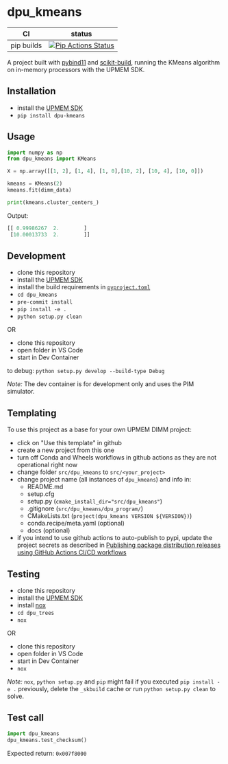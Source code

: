 dpu_kmeans
==========

|      CI              | status |
|----------------------|--------|
| pip builds           | [![Pip Actions Status][actions-pip-badge]][actions-pip-link] |

A project built with [pybind11](https://github.com/pybind/pybind11) and [scikit-build](https://github.com/scikit-build/scikit-build), running the KMeans algorithm on in-memory processors with the UPMEM SDK.

[actions-badge]:           https://github.com/upmem/dpu_kmeans/workflows/Tests/badge.svg
[actions-conda-link]:      https://github.com/upmem/dpu_kmeans/actions?query=workflow%3AConda
[actions-conda-badge]:     https://github.com/upmem/dpu_kmeans/workflows/Conda/badge.svg
[actions-pip-link]:        https://github.com/upmem/dpu_kmeans/actions?query=workflow%3APip
[actions-pip-badge]:       https://github.com/upmem/dpu_kmeans/workflows/Pip/badge.svg
[actions-wheels-link]:     https://github.com/upmem/dpu_kmeans/actions?query=workflow%3AWheels
[actions-wheels-badge]:    https://github.com/upmem/dpu_kmeans/workflows/Wheels/badge.svg

Installation
------------

- install the [UPMEM SDK](https://sdk.upmem.com/)
- `pip install dpu-kmeans`

Usage
-----

```python
import numpy as np
from dpu_kmeans import KMeans

X = np.array([[1, 2], [1, 4], [1, 0],[10, 2], [10, 4], [10, 0]])

kmeans = KMeans(2)
kmeans.fit(dimm_data)

print(kmeans.cluster_centers_)
```

Output:

```python
[[ 0.99986267  2.        ]
 [10.00013733  2.        ]]
```

Development
-----------

- clone this repository
- install the [UPMEM SDK](https://sdk.upmem.com/)
- install the build requirements in [`pyproject.toml`](pyproject.toml)
- `cd dpu_kmeans`
- `pre-commit install`
- `pip install -e .`
- `python setup.py clean`

OR

- clone this repository
- open folder in VS Code
- start in Dev Container

to debug: `python setup.py develop --build-type Debug`

*Note:* The dev container is for development only and uses the PIM simulator.

Templating
----------

To use this project as a base for your own UPMEM DIMM project:

- click on "Use this template" in github
- create a new project from this one
- turn off Conda and Wheels workflows in github actions as they are not operational right now
- change folder `src/dpu_kmeans` to `src/<your_project>`
- change project name (all instances of `dpu_kmeans`) and info in:
  - README.md
  - setup.cfg
  - setup.py (`cmake_install_dir="src/dpu_kmeans"`)
  - .gitignore (`src/dpu_kmeans/dpu_program/`)
  - CMakeLists.txt (`project(dpu_kmeans VERSION ${VERSION})`)
  - conda.recipe/meta.yaml (optional)
  - docs (optional)
- if you intend to use github actions to auto-publish to pypi, update the project secrets as described in [Publishing package distribution releases using GitHub Actions CI/CD workflows](https://packaging.python.org/guides/publishing-package-distribution-releases-using-github-actions-ci-cd-workflows/)

Testing
-------

- clone this repository
- install the [UPMEM SDK](https://sdk.upmem.com/)
- install [nox](https://nox.thea.codes/)
- `cd dpu_trees`
- `nox`

OR

- clone this repository
- open folder in VS Code
- start in Dev Container
- `nox`

*Note:* `nox`, `python setup.py` and `pip` might fail if you executed `pip install -e .` previously, delete the `_skbuild` cache or run `python setup.py clean` to solve.

Test call
---------

```python
import dpu_kmeans
dpu_kmeans.test_checksum()
```

Expected return: `0x007f8000`

[`cibuildwheel`]:          https://cibuildwheel.readthedocs.io
